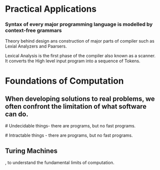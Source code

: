 <div><h1> Practical Applications </h1>
<h3>Syntax of every major programming language is modelled by context-free grammars</h3>
<p>Theory behind design ans construction of major parts of compiler such as Lexial Analyzers and Paarsers.</p>
<p>Lexical Analysis is the first phase of the compiler also known as a scanner. It converts the High level input program into a sequence of Tokens.</p>
</div>
<div>
<h1>Foundations of Computation</h1>
<h2>When developing solutions to real problems, we often confront the limitation of what software can do.</h2>
  <p># Undecidable things- there are programs, but no fast programs.</p>
  <p># Intractable things - there are programs, but no fast programs.</p>
  <h2>Turing Machines</h2> <p>, to understand the fundamental limits of computation.</h2>
</div>
